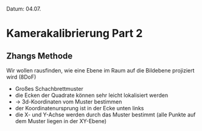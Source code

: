 Datum: 04.07.

# Kamerakalibrierung Part 2

## Zhangs Methode

Wir wollen rausfinden, wie eine Ebene im Raum auf die Bildebene projiziert wird (8DoF)

- Großes Schachbrettmuster
- die Ecken der Quadrate können sehr leicht lokalisiert werden
- -> 3d-Koordinaten vom Muster bestimmen
- der Koordinatenursprung ist in der Ecke unten links
- die X- und Y-Achse werden durch das Muster bestimmt (alle Punkte auf dem Muster liegen in der XY-Ebene)